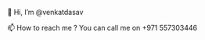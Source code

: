 👋 Hi, I’m @venkatdasav

📫 How to reach me ? You can call me on +971 557303446

<!---
venkatdasav/venkatdasav is a ✨ special ✨ repository because its `README.md` (this file) appears on your GitHub profile.
You can click the Preview link to take a look at your changes.
--->
